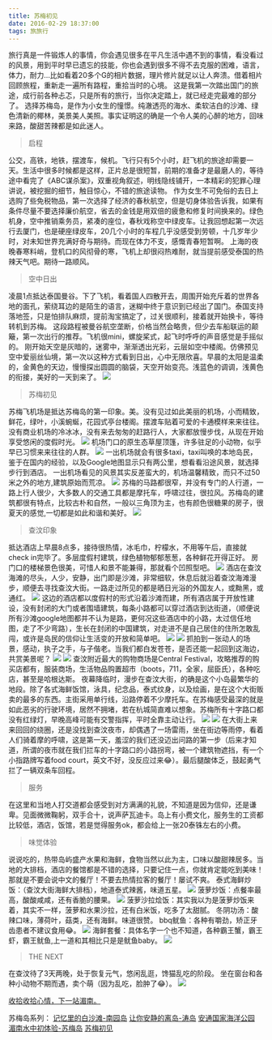 ```yaml
---
title: 苏梅初见
date: 2016-02-29 18:37:00
tags: 旅旅行
---
```

旅行真是一件锻炼人的事情，你会遇见很多在平凡生活中遇不到的事情，看没看过的风景，用到平时早已遗忘的技能，你也会遇到很多不得不去克服的困难，语言，体力，耐力…比如看着20多个G的相片数据，理片修片就足以让人奔溃。借着相片回顾旅程，重新走一遍所有路程，重拾当时的心境。
这是我第一次踏出国门的旅途，成行前各种忐忑，只是所有的旅行，当你决定踏上，就已经走完最难的部分了。
选择苏梅岛，是作为小女生的憧憬。纯澈透亮的海水、柔软洁白的沙滩、绿色清新的椰林，美景美人美照。事实证明这的确是一个令人美的心醉的地方，回味来路，酸甜苦辣都是如此迷人。
> 启程

公交，高铁，地铁，摆渡车，候机。飞行只有5个小时，赶飞机的旅途却需要一天。生活中很多时候都是这样，正片总是很短暂，前期的准备才是最磨人的，等待途中看完了《ABC谋杀案》，双重视角叙述，明线隐线铺开，一本精彩的犯罪心理讲说，被挖掘的细节，触目惊心，不错的旅途读物。
作为女生不可免俗的去日上选购了些免税物品，第一次选择了经济的春秋航空，但是切身体验告诉我，如果有条件尽量不要选择廉价航空，省去的金钱是用双倍的疲惫和修复时间换来的。绿色机身，空中推销乘务员，紧凑的座位，春秋戏称空中绿皮车。让我回想起第一次远行去厦门，也是硬座绿皮车，20几个小时的车程几乎没感受到劳顿，十几岁年少时，对未知世界充满好奇与期待。而现在体力不支，感慨青春短暂啊。
上海的夜晚春寒料峭，登机口的风彻骨的寒，飞机上却很闷热难耐，就当提前感受泰国的热辣天气吧。期待一路顺风。
> 空中日出

凌晨1点抵达泰国曼谷。下了飞机，看着国人四散开去，周围开始充斥着的世界各地的面孔，萦绕耳边的是陌生的语言，迷糊中终于意识到已经出了国门。泰国支持落地签，只是怕排队麻烦，提前淘宝搞定了，过关很顺利，接着就开始换卡，等待转机到苏梅。
这段路程被曼谷航空垄断，价格当然会略贵，但少去车船联运的颠簸，第一次出行的推荐。飞机很mini，螺旋桨式，起飞时呼呼的声音感觉是手摇似的。
刚开始天空是灰暗的，迷雾中，渐渐透出光彩，云层如空中楼阁。仿佛预见空中爱丽丝仙境，第一次以这种方式看到日出，心中无限欣喜。早晨的太阳是温柔的，金黄色的天边，慢慢探出圆圆的脑袋，天空开始变亮。浅蓝色的调调，浅黄色的衔接，美好的一天到来了。
![](//cdn.monniya.com/2016/samui-01.jpg)

>苏梅初见

苏梅飞机场是抵达苏梅岛的第一印象。美。没有见过如此美丽的机场，小而精致，鲜花，绿叶，小溪蜿蜒，花园式亭台楼阁。摆渡车贴着可爱的卡通模样来来往往。没有商业机场的冷冰冰，没有来去匆匆的赶路行人，大家都放慢步伐，从现在开始享受悠闲的度假时光。
![](//cdn.monniya.com/2016/samui-02.jpg)
机场门口的原生态草屋顶篷，许多驻足的小动物，似乎早已习惯来来往往的人群。
![](//cdn.monniya.com/2016/samui-03.jpg)
一出机场就会有很多taxi，taxi叫唤的本地岛民，鉴于在国内的经验，以及Google地图显示只有两公里，想看看沿途风景，就选择步行到酒店。
一出机场看见的风景其实反差蛮大的，机场温馨精致，而只不过50米之外的地方,建筑原始而荒凉。
![](//cdn.monniya.com/2016/samui-04.jpg)
苏梅的马路都很窄，并没有专门的人行道，一路上行人很少，大多数人的交通工具都是摩托车，呼啸过往，很拉风。苏梅岛的建筑都很有特点，比较古朴和自然，一般以三角顶为主，也有颜色很糖果的房子，很夏天的感觉,一切都是如此和谐和美好。
![](//cdn.monniya.com/2016/samui-05.jpg)

>查汶印象

抵达酒店上早晨8点多，接待很热情，冰毛巾，柠檬水，不用等午后，直接就check in完毕了。多层度假村建筑，绿色植物郁郁葱葱，各种鲜花开得正好。
房门口的楼梯景色很美，可惜人和景不能兼得，那就看个凹照型吧。
![](//cdn.monniya.com/2016/samui-06.jpg)
酒店在查汶海滩的尽头，人少，安静，出门即是沙滩，非常细软，休息后就沿着查汶海滩漫步，顺便去寻找查汶大街。一路走过所见的都是晒日光浴的外国友人，或黝黑，或通红。
![](//cdn.monniya.com/2016/samui-07.jpg)
这边的酒店都以度假村的形式沿着沙滩而建，所有酒店属于开放性建设，没有封闭的大门或者围墙建筑，每条小路都可以穿过酒店到达街道，（顺便说所有沙滩google地图都并不认为是路，更何况这些酒店中的小路，太过信任地图，走了不少弯路），生长在封闭的中国建筑，对走进不是自己居住的住所怎敢乱闯，或许是岛民的信仰让生活变的开放和简单吧。
![](//cdn.monniya.com/2016/samui-08.jpg)
![](//cdn.monniya.com/2016/samui-09.jpg)
抓拍到一张动人的场景，感动，执子之手，与子偕老。当我们都白发苍苍，是否还能一起回到这海边，共赏美景呢？
![](//cdn.monniya.com/2016/samui-10.jpg)
![](//cdn.monniya.com/2016/samui-11.jpg)
查汶附近最大的购物商场是Central Festival，攻略推荐的购买店都有，服装商场，生活物品购置超市（boots，711，全家，屈臣氏），各种吃店，甚至是哈根达斯。
夜幕降临时，漫步在查汶大街，的确是这个小岛最繁华的地段。除了各式海鲜饭馆，泳具，纪念品，泰式纹身，以及绘画，是在这个大街贩卖的最多的东西。主街采用单行线，沿路停着不少摩托车。在苏梅感受最深的就是如此恶劣的行驶环境，居然不拥堵，若在杭城简直难以想象。苏梅所有十字路口都没有红绿灯，早晚高峰可能有交警指挥，平时全靠主动让行。
![](//cdn.monniya.com/2016/samui-12.jpg)
![](//cdn.monniya.com/2016/samui-13.jpg)
在大街上来来回回的绕圈，还是没找到查汶夜市，却偶遇了一场雷雨，坐在街边等雨停，看着人们骑着摩的呼啸，这是第一天，羞涩的我们还没迈出问路的第一步（后来才知道，所谓的夜市就在我们拦车的十字路口的小路拐弯，被一个建筑物遮挡，有一个小指路牌写着food court，英文不好，没反应过来😂）。最后腿酸体乏，鼓起勇气拦了一辆双条车回程。
>服务

在这里和当地人打交道都会感受到对方满满的礼貌，不知道是因为信仰，还是谦卑。见面微微鞠躬，双手合十，说声萨瓦迪卡。岛上有小费文化，服务生的工资都比较低，酒店，饭馆，若是觉得服务ok，都会给上一张20泰铢左右的小费。

>味觉体验

说说吃的，热带岛屿盛产水果和海鲜，食物当然以此为主，口味以酸甜辣居多。当地的大排档，酒店的餐馆都是不错的选择，只要记住一点，你就肯定能吃到美味！那就是不要会说中文的餐厅！不要去热情拉客的餐厅！屡试不爽。
泰式海鲜炒饭：（查汶大街海鲜大排档），地道泰式辣酱，味道五星。
![](//cdn.monniya.com/2016/samui-14.jpg)
菠萝炒饭：点餐率最高，酸酸咸咸，还有香脆的腰果。
![](//cdn.monniya.com/2016/samui-15.jpg)
菠萝沙拉烩饭：其实我以为是菠萝炒饭来着，其实不一样，菠萝和水果沙拉，还有白米饭，吃多了太甜腻。
冬阴功汤：酸辣口味，薄荷叶，菇类，还有海鲜。味道很赞。
bbq鱿鱼：各种有嚼劲，矫正牙齿患者不建议食用😂。
![](//cdn.monniya.com/2016/samui-16.jpg)
海鲜套餐：具体名字一个也不知道，各种霸王蟹，霸王虾，霸王鱿鱼,上一道和其相比只是是鱿鱼baby。
![](//cdn.monniya.com/2016/samui-17.jpg)
>THE NEXT

在查汶待了3天两晚，处于恢复元气，悠闲乱逛，馋猫乱吃的阶段。
坐在窗台和各种小动物不期而遇，卖个萌（因为乱吃，脸肿了😂）。
![](//cdn.monniya.com/2016/samui-18.jpg)

[收拾收拾心情，下一站湄南。](//monniya.com/2016/03/11/meinan/)


苏梅岛系列：
[记忆里的白沙滩-南园岛](//monniya.com/2016/05/07/nangyuan/)
[让你安静的离岛-涛岛](//monniya.com/2016/04/18/kohtao/)
[安通国家海洋公园](//monniya.com/2016/03/03/angthong/)
[湄南水中初体验-苏梅岛](//monniya.com/2016/03/02/meinan/)
[苏梅初见](//monniya.com/2016/02/29/samui/)
